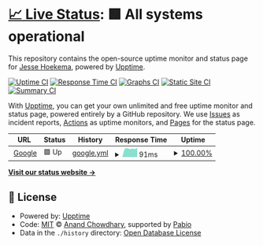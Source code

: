 # [📈 Live Status](https://JesseHoekema.github.io/jessehoekemacom-upptime): <!--live status--> **🟩 All systems operational**

This repository contains the open-source uptime monitor and status page for [Jesse Hoekema](https://www.jessehoekema.com/), powered by [Upptime](https://github.com/upptime/upptime).

[![Uptime CI](https://github.com/JesseHoekema/jessehoekemacom-upptime/workflows/Uptime%20CI/badge.svg)](https://github.com/JesseHoekema/jessehoekemacom-upptime/actions?query=workflow%3A%22Uptime+CI%22)
[![Response Time CI](https://github.com/JesseHoekema/jessehoekemacom-upptime/workflows/Response%20Time%20CI/badge.svg)](https://github.com/JesseHoekema/jessehoekemacom-upptime/actions?query=workflow%3A%22Response+Time+CI%22)
[![Graphs CI](https://github.com/JesseHoekema/jessehoekemacom-upptime/workflows/Graphs%20CI/badge.svg)](https://github.com/JesseHoekema/jessehoekemacom-upptime/actions?query=workflow%3A%22Graphs+CI%22)
[![Static Site CI](https://github.com/JesseHoekema/jessehoekemacom-upptime/workflows/Static%20Site%20CI/badge.svg)](https://github.com/JesseHoekema/jessehoekemacom-upptime/actions?query=workflow%3A%22Static+Site+CI%22)
[![Summary CI](https://github.com/JesseHoekema/jessehoekemacom-upptime/workflows/Summary%20CI/badge.svg)](https://github.com/JesseHoekema/jessehoekemacom-upptime/actions?query=workflow%3A%22Summary+CI%22)

With [Upptime](https://upptime.js.org), you can get your own unlimited and free uptime monitor and status page, powered entirely by a GitHub repository. We use [Issues](https://github.com/JesseHoekema/jessehoekemacom-upptime/issues) as incident reports, [Actions](https://github.com/JesseHoekema/jessehoekemacom-upptime/actions) as uptime monitors, and [Pages](https://JesseHoekema.github.io/jessehoekemacom-upptime) for the status page.

<!--start: status pages-->
<!-- This summary is generated by Upptime (https://github.com/upptime/upptime) -->
<!-- Do not edit this manually, your changes will be overwritten -->
<!-- prettier-ignore -->
| URL | Status | History | Response Time | Uptime |
| --- | ------ | ------- | ------------- | ------ |
| <img alt="" src="https://icons.duckduckgo.com/ip3/www.google.com.ico" height="13"> [Google](https://www.google.com) | 🟩 Up | [google.yml](https://github.com/JesseHoekema/jessehoekemacom-upptime/commits/HEAD/history/google.yml) | <details><summary><img alt="Response time graph" src="./graphs/google/response-time-week.png" height="20"> 91ms</summary><br><a href="https://JesseHoekema.github.io/jessehoekemacom-upptime/history/google"><img alt="Response time 91" src="https://img.shields.io/endpoint?url=https%3A%2F%2Fraw.githubusercontent.com%2FJesseHoekema%2Fjessehoekemacom-upptime%2FHEAD%2Fapi%2Fgoogle%2Fresponse-time.json"></a><br><a href="https://JesseHoekema.github.io/jessehoekemacom-upptime/history/google"><img alt="24-hour response time 130" src="https://img.shields.io/endpoint?url=https%3A%2F%2Fraw.githubusercontent.com%2FJesseHoekema%2Fjessehoekemacom-upptime%2FHEAD%2Fapi%2Fgoogle%2Fresponse-time-day.json"></a><br><a href="https://JesseHoekema.github.io/jessehoekemacom-upptime/history/google"><img alt="7-day response time 91" src="https://img.shields.io/endpoint?url=https%3A%2F%2Fraw.githubusercontent.com%2FJesseHoekema%2Fjessehoekemacom-upptime%2FHEAD%2Fapi%2Fgoogle%2Fresponse-time-week.json"></a><br><a href="https://JesseHoekema.github.io/jessehoekemacom-upptime/history/google"><img alt="30-day response time 91" src="https://img.shields.io/endpoint?url=https%3A%2F%2Fraw.githubusercontent.com%2FJesseHoekema%2Fjessehoekemacom-upptime%2FHEAD%2Fapi%2Fgoogle%2Fresponse-time-month.json"></a><br><a href="https://JesseHoekema.github.io/jessehoekemacom-upptime/history/google"><img alt="1-year response time 91" src="https://img.shields.io/endpoint?url=https%3A%2F%2Fraw.githubusercontent.com%2FJesseHoekema%2Fjessehoekemacom-upptime%2FHEAD%2Fapi%2Fgoogle%2Fresponse-time-year.json"></a></details> | <details><summary><a href="https://JesseHoekema.github.io/jessehoekemacom-upptime/history/google">100.00%</a></summary><a href="https://JesseHoekema.github.io/jessehoekemacom-upptime/history/google"><img alt="All-time uptime 100.00%" src="https://img.shields.io/endpoint?url=https%3A%2F%2Fraw.githubusercontent.com%2FJesseHoekema%2Fjessehoekemacom-upptime%2FHEAD%2Fapi%2Fgoogle%2Fuptime.json"></a><br><a href="https://JesseHoekema.github.io/jessehoekemacom-upptime/history/google"><img alt="24-hour uptime 100.00%" src="https://img.shields.io/endpoint?url=https%3A%2F%2Fraw.githubusercontent.com%2FJesseHoekema%2Fjessehoekemacom-upptime%2FHEAD%2Fapi%2Fgoogle%2Fuptime-day.json"></a><br><a href="https://JesseHoekema.github.io/jessehoekemacom-upptime/history/google"><img alt="7-day uptime 100.00%" src="https://img.shields.io/endpoint?url=https%3A%2F%2Fraw.githubusercontent.com%2FJesseHoekema%2Fjessehoekemacom-upptime%2FHEAD%2Fapi%2Fgoogle%2Fuptime-week.json"></a><br><a href="https://JesseHoekema.github.io/jessehoekemacom-upptime/history/google"><img alt="30-day uptime 100.00%" src="https://img.shields.io/endpoint?url=https%3A%2F%2Fraw.githubusercontent.com%2FJesseHoekema%2Fjessehoekemacom-upptime%2FHEAD%2Fapi%2Fgoogle%2Fuptime-month.json"></a><br><a href="https://JesseHoekema.github.io/jessehoekemacom-upptime/history/google"><img alt="1-year uptime 100.00%" src="https://img.shields.io/endpoint?url=https%3A%2F%2Fraw.githubusercontent.com%2FJesseHoekema%2Fjessehoekemacom-upptime%2FHEAD%2Fapi%2Fgoogle%2Fuptime-year.json"></a></details>

<!--end: status pages-->

[**Visit our status website →**](https://JesseHoekema.github.io/jessehoekemacom-upptime)

## 📄 License

- Powered by: [Upptime](https://github.com/upptime/upptime)
- Code: [MIT](./LICENSE) © [Anand Chowdhary](https://anandchowdhary.com), supported by [Pabio](https://pabio.com)
- Data in the `./history` directory: [Open Database License](https://opendatacommons.org/licenses/odbl/1-0/)
